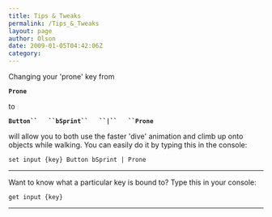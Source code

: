 ```yaml
---
title: Tips & Tweaks
permalink: /Tips_&_Tweaks
layout: page
author: Olson
date: 2009-01-05T04:42:06Z
category: 
---
```

Changing your 'prone' key from

**`Prone`**

to

**`Button``   ``bSprint``   ``|``   ``Prone`**

will allow you to both use the faster 'dive' animation and climb up onto
objects while walking. You can easily do it by typing this in the
console:

`set input {key} Button bSprint | Prone`

-----

Want to know what a particular key is bound to? Type this in your
console:

`get input {key}`

-----

